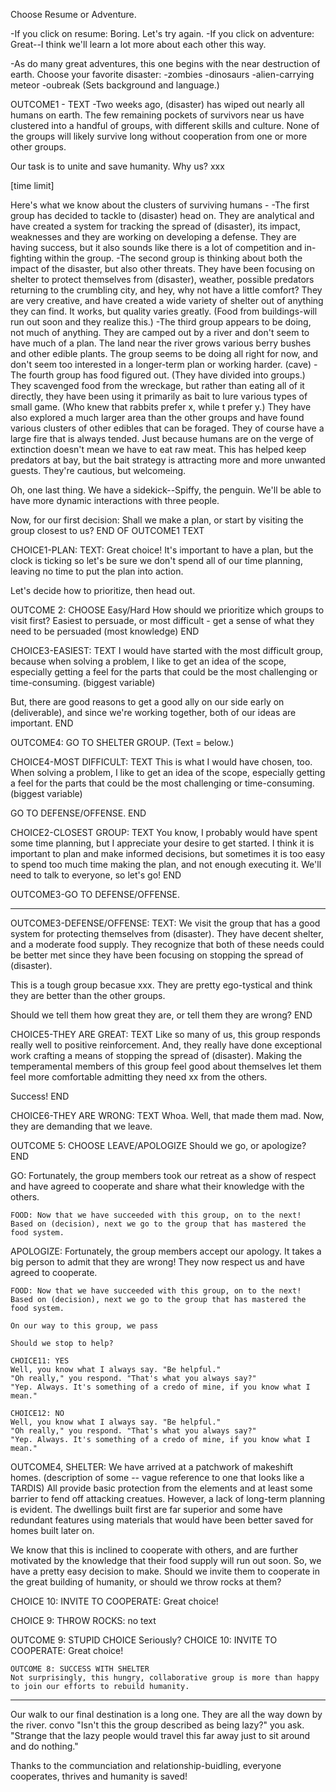 Choose Resume or Adventure.

-If you click on resume: Boring. Let's try again.
-If you click on adventure:
Great--I think we'll learn a lot more about each other this way.

-As do many great adventures, this one begins with the near destruction of earth.
Choose your favorite disaster:
  -zombies
  -dinosaurs
  -alien-carrying meteor
  -oubreak
(Sets background and language.)

OUTCOME1 - TEXT
-Two weeks ago, (disaster) has wiped out nearly all humans on earth. The few remaining pockets of survivors near us have clustered into a handful of groups, with different skills and culture. None of the groups will likely survive long without cooperation from one or more other groups.

Our task is to unite and save humanity. Why us? xxx

[time limit]

Here's what we know about the clusters of surviving humans -
  -The first group has decided to tackle to (disaster) head on. They are analytical and have created a system for tracking the spread of (disaster), its impact, weaknesses and they are working on developing a defense. They are having success, but it also sounds like there is a lot of competition and in-fighting within the group.
  -The second group is thinking about both the impact of the disaster, but also other threats. They have been focusing on shelter to protect themselves from (disaster), weather, possible predators returning to the crumbling city, and hey, why not have a little comfort? They are very creative, and have created a wide variety of shelter out of anything they can find. It works, but quality varies greatly.
  (Food from buildings-will run out soon and they realize this.)
  -The third group appears to be doing, not much of anything. They are camped out by a river and don't seem to have much of a plan. The land near the river grows various berry bushes and other edible plants. The group seems to be doing all right for now, and don't seem too interested in a longer-term plan or working harder.
  (cave)
  -The fourth group has food figured out. (They have divided into groups.) They scavenged food from the wreckage, but rather than eating all of it directly, they have been using it primarily as bait to lure various types of small game. (Who knew that rabbits prefer x, while t prefer y.) They have also explored a much larger area than the other groups and have found various clusters of other edibles that can be foraged. They of course have a large fire that is always tended. Just because humans are on the verge of extinction doesn't mean we have to eat raw meat. This has helped keep predators at bay, but the bait strategy is attracting more and more unwanted guests. They're cautious, but welcomeing.

  Oh, one last thing. We have a sidekick--Spiffy, the penguin. We'll be able to have more dynamic interactions with three people.

Now, for our first decision: Shall we make a plan, or start by visiting the group closest to us?
END OF OUTCOME1 TEXT

CHOICE1-PLAN:
  TEXT:
  Great choice! It's important to have a plan, but the clock is ticking so let's be sure we don't spend all of our time planning, leaving no time to put the plan into action.

  Let's decide how to prioritize, then head out.

OUTCOME 2: CHOOSE Easy/Hard
  How should we prioritize which groups to visit first? Easiest to persuade, or most difficult - get a sense of what they need to be persuaded (most knowledge)
  END

CHOICE3-EASIEST:
  TEXT
  I would have started with the most difficult group, because when solving a problem, I like to get an idea of the scope, especially getting a feel for the parts that could be the most challenging or time-consuming. (biggest variable)

  But, there are good reasons to get a good ally on our side early on (deliverable), and since we're working together, both of our ideas are important.
  END

OUTCOME4:
  GO TO SHELTER GROUP.
  (Text = below.)

<!-- MV RESOURCE:
  I would have started with the most difficult group, because when solving a problem, I like to get an idea of the scope, especially getting a feel for the parts that could be the most challenging or time-consuming. (biggest variable)

  But, there are good reasons to get a good resource on our side early on (deliverable), show what we can do, and since we're working together, both of our ideas are important.

  GO TO FOOD. -->

CHOICE4-MOST DIFFICULT:
  TEXT
  This is what I would have chosen, too. When solving a problem, I like to get an idea of the scope, especially getting a feel for the parts that could be the most challenging or time-consuming. (biggest variable)

  GO TO DEFENSE/OFFENSE.
  END


CHOICE2-CLOSEST GROUP:
  TEXT
  You know, I probably would have spent some time planning, but I appreciate your desire to get started. I think it is important to plan and make informed decisions, but sometimes it is too easy to spend too much time making the plan, and not enough executing it. We'll need to talk to everyone, so let's go!
  END

  OUTCOME3-GO TO DEFENSE/OFFENSE.

  ---------------

  OUTCOME3-DEFENSE/OFFENSE:
  TEXT:
  We visit the group that has a good system for protecting themselves from (disaster). They have decent shelter, and a moderate food supply. They recognize that both of these needs could be better met since they have been focusing on stopping the spread of (disaster).

  This is a tough group becasue xxx. They are pretty ego-tystical and think they are better than the other groups.

  Should we tell them how great they are, or tell them they are wrong?
  END

  CHOICE5-THEY ARE GREAT:
  TEXT
  Like so many of us, this group responds really well to positive reinforcement. And, they really have done exceptional work crafting a means of stopping the spread of (disaster). Making the temperamental members of this group feel good about themselves let them feel more comfortable admitting they need xx from the others.

  Success!
  END

  CHOICE6-THEY ARE WRONG:
  TEXT
  Whoa. Well, that made them mad. Now, they are demanding that we leave.

  OUTCOME 5: CHOOSE LEAVE/APOLOGIZE
  Should we go, or apologize?
  END

  GO:  Fortunately, the group members took our retreat as a show of respect and have agreed to cooperate and share what their knowledge with the others.

    FOOD: Now that we have succeeded with this group, on to the next! Based on (decision), next we go to the group that has mastered the food system.

  APOLOGIZE: Fortunately, the group members accept our apology. It takes a big person to admit that they are wrong! They now respect us and have agreed to cooperate.

    FOOD: Now that we have succeeded with this group, on to the next! Based on (decision), next we go to the group that has mastered the food system.

    On our way to this group, we pass

    Should we stop to help?

    CHOICE11: YES
    Well, you know what I always say. "Be helpful."
    "Oh really," you respond. "That's what you always say?"
    "Yep. Always. It's something of a credo of mine, if you know what I mean."

    CHOICE12: NO
    Well, you know what I always say. "Be helpful."
    "Oh really," you respond. "That's what you always say?"
    "Yep. Always. It's something of a credo of mine, if you know what I mean."

  OUTCOME4, SHELTER: We have arrived at a patchwork of makeshift homes. (description of some -- vague reference to one that looks like a TARDIS) All provide basic protection from the elements and at least some barrier to fend off attacking creatues. However, a lack of long-term planning is evident. The dwellings built first are far superior and some have redundant features using materials that would have been better saved for homes built later on.

  We know that this is inclined to cooperate with others, and are further motivated by the knowledge that their food supply will run out soon. So, we have a pretty easy decision to make.  Should we invite them to cooperate in the great building of humanity, or should we throw rocks at them?

  CHOICE 10: INVITE TO COOPERATE: Great choice!

  CHOICE 9:
  THROW ROCKS: no text

  OUTCOME 9: STUPID CHOICE
  Seriously?
  CHOICE 10: INVITE TO COOPERATE: Great choice!

    OUTCOME 8: SUCCESS WITH SHELTER
    Not surprisingly, this hungry, collaborative group is more than happy to join our efforts to rebuild humanity.



---------------

Our walk to our final destination is a long one. They are all the way down by the river.
convo
"Isn't this the group described as being lazy?" you ask. "Strange that the lazy people would travel this far away just to sit around and do nothing."


Thanks to the communciation and relationship-buidling, everyone cooperates, thrives and humanity is saved!
